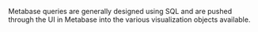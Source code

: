 Metabase queries are generally designed using SQL and are pushed through the UI in Metabase into the various visualization objects available.
